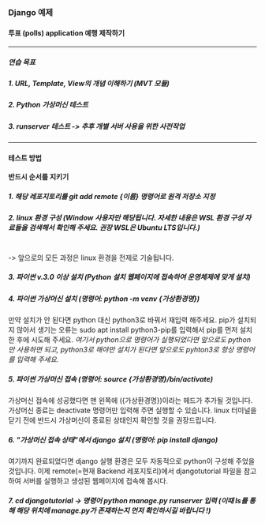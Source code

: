 ### Django 예제
#### 투표 (polls) application 예행 제작하기
---
##### 연습 목표
##### 1. URL, Template, View의 개념 이해하기 (MVT 모듈)
##### 2. Python 가상머신 테스트
##### 3. runserver 테스트 -> 추후 개별 서버 사용을 위한 사전작업
---
#### 테스트 방법 
**반드시 순서를 지키기**
##### 1. 해당 레포지토리를 git add remote {이름} 명령어로 원격 저장소 지정
##### 2. linux 환경 구성 (Window 사용자만 해당됩니다. 자세한 내용은 WSL 환경 구성 자료들을 검색해서 확인해 주세요. 권장 WSL은 Ubuntu LTS입니다.) 
</br>-> 앞으로의 모든 과정은 linux 환경을 전제로 기술됩니다.
##### 3. 파이썬 v.3.0 이상 설치 (Python 설치 웹페이지에 접속하여 운영체제에 맞게 설치)
##### 4. 파이썬 가상머신 설치 (명령어: python -m venv {가상환경명}) 
만약 설치가 안 된다면 python 대신 python3로 바꿔서 재입력 해주세요.
pip가 설치되지 않아서 생기는 오류는 sudo apt install python3-pip를 입력해서 pip를 먼저 설치한 후에 시도해 주세요. 
*여기서 python으로 명령어가 실행되었다면 앞으로도 python만 사용하면 되고, python3로 해야만 설치가 된다면 앞으로도 pyhton3로 항상 명령어를 입력해 주세요.*
##### 5. 파이썬 가상머신 접속 (명령어: source {가상환경명}/bin/activate) 
가상머신 접속에 성공했다면 맨 왼쪽에 ({가상환경명})이라는 헤드가 추가될 것입니다. 
가상머신 종료는 deactivate 명령어만 입력해 주면 실행할 수 있습니다. linux 터미널을 닫기 전에 반드시 가상머신이 종료된 상태인지 확인할 것을 권장드립니다.
##### 6. "가상머신 접속 상태"에서 django 설치 (명령어: pip install django) 
여기까지 완료되었다면 django 실행 환경은 모두 자동적으로 python이 구성해 주었을 것입니다. 이제 remote(=현재 Backend 레포지토리)에서 djangotutorial 파일을 참고하여 서버를 실행하고 생성된 웹페이지에 접속해 봅시다.
##### 7. cd djangotutorial -> 명령어 python manage.py runserver 입력 (*이때 ls를 통해 해당 위치에 manage.py가 존재하는지 먼저 확인하시길 바랍니다 !*)
